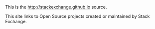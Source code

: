 This is the http://stackexchange.github.io source.

This site links to Open Source projects created or maintained by Stack Exchange.
